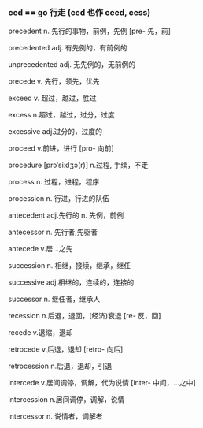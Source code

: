 ### ced == go 行走 (ced 也作 ceed, cess)

precedent n. 先行的事物，前例，先例 [pre- 先，前]

precedented adj. 有先例的，有前例的

unprecedented adj. 无先例的，无前例的

precede v. 先行，领先，优先

exceed v. 超过，越过，胜过

excess n.超过，越过，过分，过度

excessive adj.过分的，过度的

proceed v.前进，进行 [pro- 向前]

procedure [prəˈsiːdʒə(r)]  n.过程, 手续，不走

process n. 过程，进程，程序

procession n. 行进，行进的队伍

antecedent adj.先行的 n. 先例，前例

antecessor n. 先行者,先驱者

antecede v.居...之先

succession n. 相继，接续，继承，继任

successive adj.相继的，连续的，连接的

successor n. 继任者，继承人

recession n.后退，退回，(经济)衰退 [re- 反，回]

recede v.退缩，退却

retrocede v.后退，退却 [retro- 向后]

retrocession n.后退，退却，引退

intercede v.居间调停，调解，代为说情 [inter- 中间，...之中]

intercession n.居间调停，调解，说情

intercessor n. 说情者，调解者